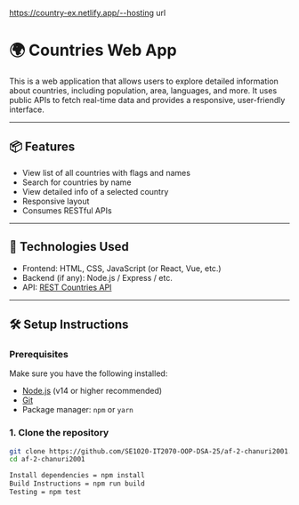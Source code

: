 https://country-ex.netlify.app/--hosting url
# 🌍 Countries Web App

This is a web application that allows users to explore detailed information about countries, including population, area, languages, and more. It uses public APIs to fetch real-time data and provides a responsive, user-friendly interface.

---

## 📦 Features

- View list of all countries with flags and names
- Search for countries by name
- View detailed info of a selected country
- Responsive layout
- Consumes RESTful APIs

---

## 🚀 Technologies Used

- Frontend: HTML, CSS, JavaScript (or React, Vue, etc.)
- Backend (if any): Node.js / Express / etc.
- API: [REST Countries API](https://restcountries.com/)

---

## 🛠️ Setup Instructions

### Prerequisites

Make sure you have the following installed:

- [Node.js](https://nodejs.org/) (v14 or higher recommended)
- [Git](https://git-scm.com/)
- Package manager: `npm` or `yarn`

### 1. Clone the repository

```bash
git clone https://github.com/SE1020-IT2070-OOP-DSA-25/af-2-chanuri2001.git
cd af-2-chanuri2001

Install dependencies = npm install
Build Instructions = npm run build
Testing = npm test


